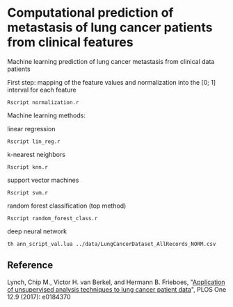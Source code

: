 # Computational prediction of metastasis of lung cancer patients from clinical features
Machine learning prediction of lung cancer metastasis from clinical data patients

First step: mapping of the feature values and normalization into the [0; 1] interval for each feature

`Rscript normalization.r`

Machine learning methods:

linear regression

`Rscript lin_reg.r`

k-nearest neighbors

`Rscript knn.r`

support vector machines

`Rscript svm.r`

random forest classification (top method)

`Rscript random_forest_class.r`

deep neural network

`th ann_script_val.lua ../data/LungCancerDataset_AllRecords_NORM.csv`


## Reference	

Lynch, Chip M., Victor H. van Berkel, and Hermann B. Frieboes, "[Application of unsupervised analysis techniques to lung cancer patient data](https://doi.org/10.1371/journal.pone.0184370)",  PLOS One 12.9 (2017): e0184370